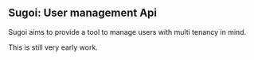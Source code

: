 ## Sugoi: User management Api

Sugoi aims to provide a tool to manage users with multi tenancy in mind.

This is still very early work.
